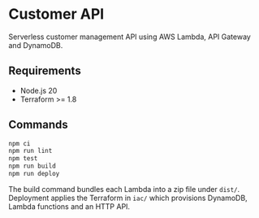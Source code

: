 # Customer API

Serverless customer management API using AWS Lambda, API Gateway and DynamoDB.

## Requirements
- Node.js 20
- Terraform >= 1.8

## Commands

```bash
npm ci
npm run lint
npm test
npm run build
npm run deploy 
```

The build command bundles each Lambda into a zip file under `dist/`. Deployment
applies the Terraform in `iac/` which provisions DynamoDB, Lambda functions and
an HTTP API.
